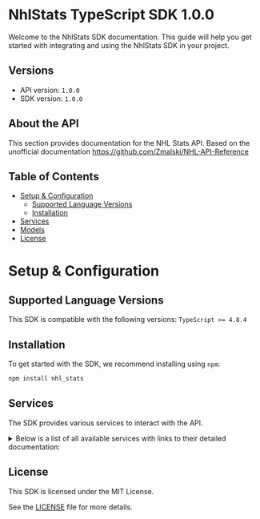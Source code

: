 # NhlStats TypeScript SDK 1.0.0

Welcome to the NhlStats SDK documentation. This guide will help you get started with integrating and using the NhlStats SDK in your project.

## Versions

- API version: `1.0.0`
- SDK version: `1.0.0`

## About the API

This section provides documentation for the NHL Stats API. Based on the unofficial documentation https://github.com/Zmalski/NHL-API-Reference

## Table of Contents

- [Setup & Configuration](#setup--configuration)
  - [Supported Language Versions](#supported-language-versions)
  - [Installation](#installation)
- [Services](#services)
- [Models](#models)
- [License](#license)

# Setup & Configuration

## Supported Language Versions

This SDK is compatible with the following versions: `TypeScript >= 4.8.4`

## Installation

To get started with the SDK, we recommend installing using `npm`:

```bash
npm install nhl_stats
```

## Services

The SDK provides various services to interact with the API.

<details> 
<summary>Below is a list of all available services with links to their detailed documentation:</summary>

| Name                                                                   |
| :--------------------------------------------------------------------- |
| [PlayersService](documentation/services/PlayersService.md)             |
| [SkatersService](documentation/services/SkatersService.md)             |
| [GoaliesService](documentation/services/GoaliesService.md)             |
| [DraftService](documentation/services/DraftService.md)                 |
| [TeamsService](documentation/services/TeamsService.md)                 |
| [SeasonService](documentation/services/SeasonService.md)               |
| [GameService](documentation/services/GameService.md)                   |
| [MiscellaneousService](documentation/services/MiscellaneousService.md) |

</details>

## License

This SDK is licensed under the MIT License.

See the [LICENSE](LICENSE) file for more details.

<!-- This file was generated by liblab | https://liblab.com/ -->
